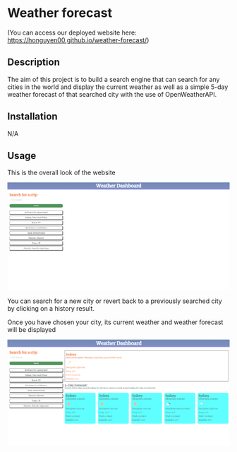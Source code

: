 # Weather forecast
(You can access our deployed website here: https://honguyen00.github.io/weather-forecast/)

## Description

The aim of this project is to build a search engine that can search for any cities in the world and display the current weather as well as a simple 5-day weather forecast of that searched city with the use of OpenWeatherAPI.

## Installation

N/A

## Usage
This is the overall look of the website <br />

![Landing page](assets/images/demo0.png)

You can search for a new city or revert back to a previously searched city by clicking on a history result.

Once you have chosen your city, its current weather and weather forecast will be displayed

![weather page](assets/images/demo.png)
